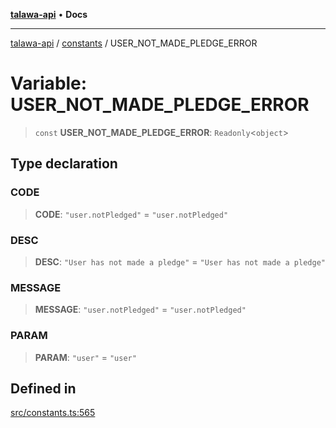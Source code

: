 [**talawa-api**](../../README.md) • **Docs**

***

[talawa-api](../../modules.md) / [constants](../README.md) / USER\_NOT\_MADE\_PLEDGE\_ERROR

# Variable: USER\_NOT\_MADE\_PLEDGE\_ERROR

> `const` **USER\_NOT\_MADE\_PLEDGE\_ERROR**: `Readonly`\<`object`\>

## Type declaration

### CODE

> **CODE**: `"user.notPledged"` = `"user.notPledged"`

### DESC

> **DESC**: `"User has not made a pledge"` = `"User has not made a pledge"`

### MESSAGE

> **MESSAGE**: `"user.notPledged"` = `"user.notPledged"`

### PARAM

> **PARAM**: `"user"` = `"user"`

## Defined in

[src/constants.ts:565](https://github.com/PalisadoesFoundation/talawa-api/blob/6712e9940a5702665afc506fa9f6e9d7e1dc7991/src/constants.ts#L565)
